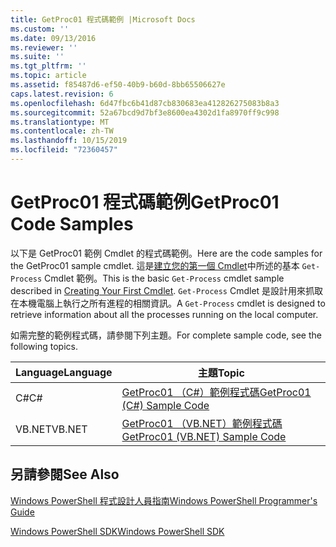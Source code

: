 ```yaml
---
title: GetProc01 程式碼範例 |Microsoft Docs
ms.custom: ''
ms.date: 09/13/2016
ms.reviewer: ''
ms.suite: ''
ms.tgt_pltfrm: ''
ms.topic: article
ms.assetid: f85487d6-ef50-40b9-b60d-8bb65506627e
caps.latest.revision: 6
ms.openlocfilehash: 6d47fbc6b41d87cb830683ea412826275083b8a3
ms.sourcegitcommit: 52a67bcd9d7bf3e8600ea4302d1fa8970ff9c998
ms.translationtype: MT
ms.contentlocale: zh-TW
ms.lasthandoff: 10/15/2019
ms.locfileid: "72360457"
---
```

# <a name="getproc01-code-samples"></a><span data-ttu-id="19599-102">GetProc01 程式碼範例</span><span class="sxs-lookup"><span data-stu-id="19599-102">GetProc01 Code Samples</span></span>

<span data-ttu-id="19599-103">以下是 GetProc01 範例 Cmdlet 的程式碼範例。</span><span class="sxs-lookup"><span data-stu-id="19599-103">Here are the code samples for the GetProc01 sample cmdlet.</span></span> <span data-ttu-id="19599-104">這是[建立您的第一個 Cmdlet](../cmdlet/creating-a-cmdlet-without-parameters.md)中所述的基本 `Get-Process` Cmdlet 範例。</span><span class="sxs-lookup"><span data-stu-id="19599-104">This is the basic `Get-Process` cmdlet sample described in [Creating Your First Cmdlet](../cmdlet/creating-a-cmdlet-without-parameters.md).</span></span> <span data-ttu-id="19599-105">`Get-Process` Cmdlet 是設計用來抓取在本機電腦上執行之所有進程的相關資訊。</span><span class="sxs-lookup"><span data-stu-id="19599-105">A `Get-Process` cmdlet is designed to retrieve information about all the processes running on the local computer.</span></span>

<span data-ttu-id="19599-106">如需完整的範例程式碼，請參閱下列主題。</span><span class="sxs-lookup"><span data-stu-id="19599-106">For complete sample code, see the following topics.</span></span>

|<span data-ttu-id="19599-107">Language</span><span class="sxs-lookup"><span data-stu-id="19599-107">Language</span></span>|<span data-ttu-id="19599-108">主題</span><span class="sxs-lookup"><span data-stu-id="19599-108">Topic</span></span>|
|--------------|-----------|
|<span data-ttu-id="19599-109">C#</span><span class="sxs-lookup"><span data-stu-id="19599-109">C#</span></span>|[<span data-ttu-id="19599-110">GetProc01 （C#）範例程式碼</span><span class="sxs-lookup"><span data-stu-id="19599-110">GetProc01 (C#) Sample Code</span></span>](./getproc01-csharp-sample-code.md)|
|<span data-ttu-id="19599-111">VB.NET</span><span class="sxs-lookup"><span data-stu-id="19599-111">VB.NET</span></span>|[<span data-ttu-id="19599-112">GetProc01 （VB.NET）範例程式碼</span><span class="sxs-lookup"><span data-stu-id="19599-112">GetProc01 (VB.NET) Sample Code</span></span>](./getproc01-vb-net-sample-code.md)|

## <a name="see-also"></a><span data-ttu-id="19599-113">另請參閱</span><span class="sxs-lookup"><span data-stu-id="19599-113">See Also</span></span>

[<span data-ttu-id="19599-114">Windows PowerShell 程式設計人員指南</span><span class="sxs-lookup"><span data-stu-id="19599-114">Windows PowerShell Programmer's Guide</span></span>](./windows-powershell-programmer-s-guide.md)

[<span data-ttu-id="19599-115">Windows PowerShell SDK</span><span class="sxs-lookup"><span data-stu-id="19599-115">Windows PowerShell SDK</span></span>](../windows-powershell-reference.md)